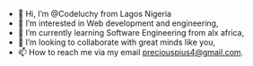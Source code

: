 - 👋 Hi, I’m @Codeluchy from Lagos Nigeria
- 👀 I’m interested in Web development and engineering,
- 🌱 I’m currently learning Software Engineering from alx africa,
- 💞️ I’m looking to collaborate with great minds like you,
- 📫 How to reach me via my email preciouspius4@gmail.com.

<!---
Codeluchy/Codeluchy is a ✨ special ✨ repository because its `README.md` (this file) appears on your GitHub profile.
You can click the Preview link to take a look at your changes.
--->
